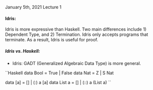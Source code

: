 January 5th, 2021
Lecture 1

#### Idris:
Idris is more expressive than Haskell. Two main differences include 1) Dependent Type, and 2) Termination.
Idris only accepts programs that terminate.
As a result, Idris is useful for proof.

##### Idris vs. Haskell:
- Idris: GADT (Generalized Algebraic Data Type) is more general.

``Haskell
data Bool = True | False
data Nat = Z | S Nat

data [a] = [] | (:) a [a]
data List a = [] | (::) a (List a)
``
